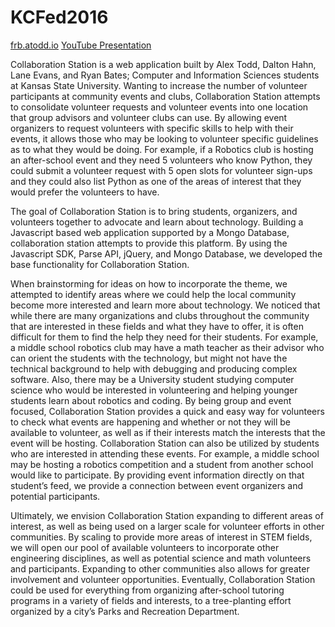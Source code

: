# KCFed2016

[frb.atodd.io](http://frb.atodd.io)
[YouTube Presentation](https://youtu.be/02sIo3d3Oq0)

Collaboration Station is a web application built by Alex Todd, Dalton Hahn, Lane Evans, and Ryan Bates; Computer and Information Sciences students at Kansas State University.  Wanting to increase the number of volunteer participants at community events and clubs, Collaboration Station attempts to consolidate volunteer requests and volunteer events into one location that group advisors and volunteer clubs can use.  By allowing event organizers to request volunteers with specific skills to help with their events, it allows those who may be looking to volunteer specific guidelines as to what they would be doing.  For example, if a Robotics club is hosting an after-school event and they need 5 volunteers who know Python, they could submit a volunteer request with 5 open slots for volunteer sign-ups and they could also list Python as one of the areas of interest that they would prefer the volunteers to have.


The goal of Collaboration Station is to bring students, organizers, and volunteers together to advocate and learn about technology.  Building a Javascript based web application supported by a Mongo Database, collaboration station attempts to provide this platform.  By using the Javascript SDK, Parse API, jQuery, and Mongo Database, we developed the base functionality for Collaboration Station.


When brainstorming for ideas on how to incorporate the theme, we attempted to identify areas where we could help the local community become more interested and learn more about technology.  We noticed that while there are many organizations and clubs throughout the community that are interested in these fields and what they have to offer, it is often difficult for them to find the help they need for their students.  For example, a middle school robotics club may have a math teacher as their advisor who can orient the students with the technology, but might not have the technical background to help with debugging and producing complex software.  Also, there may be a University student studying computer science who would be interested in volunteering and helping younger students learn about robotics and coding.  By being group and event focused, Collaboration Station provides a quick and easy way for volunteers to check what events are happening and whether or not they will be available to volunteer, as well as if their interests match the interests that the event will be hosting.  Collaboration Station can also be utilized by students who are interested in attending these events.  For example, a middle school may be hosting a robotics competition and a student from another school would like to participate.  By providing event information directly on that student’s feed, we provide a connection between event organizers and potential participants.


Ultimately, we envision Collaboration Station expanding to different areas of interest, as well as being used on a larger scale for volunteer efforts in other communities.  By scaling to provide more areas of interest in STEM fields, we will open our pool of available volunteers to incorporate other engineering disciplines, as well as potential science and math volunteers and participants.  Expanding to other communities also allows for greater involvement and volunteer opportunities.  Eventually, Collaboration Station could be used for everything from organizing after-school tutoring programs in a variety of fields and interests, to a tree-planting effort organized by a city’s Parks and Recreation Department.
